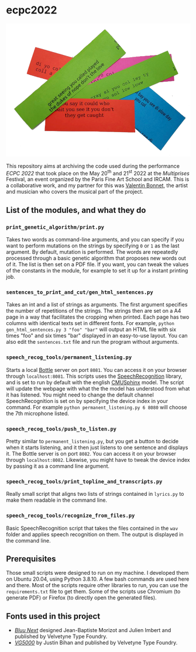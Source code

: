 # ecpc2022

![Prints from the performance](https://github.com/yanntrividic/ecpc2022/blob/main/prints.png?raw=true)

This repository aims at archiving the code used during the performance _ECPC 2022_ that took place on the May 20<sup>th</sup> and 21<sup>st</sup> 2022 at the _Multiprises_ Festival, an event organized by the Paris Fine Art School and IRCAM. This is a collaborative work, and my partner for this was [Valentin Bonnet](https://soundcloud.com/valentin-goostman), the artist and musician who covers the musical part of the project.

## List of the modules, and what they do

### `print_genetic_algorithm/print.py`
Takes two words as command-line arguments, and you can specify if you want to perform mutations on the strings by specifying `0` or `1` as the last argument. By default, mutation is performed. The words are repeatedly processed through a basic genetic algorithm that proposes new words out of it. The list is then set on a PDF file. If you want, you can tweak the values of the constants in the module, for example to set it up for a instant printing job.

### `sentences_to_print_and_cut/gen_html_sentences.py`
Takes an int and a list of strings as arguments. The first argument specifies the number of repetitions of the strings. The strings then are set on a A4 page in a way that facilitates the cropping when printed. Each page has two columns with identical texts set in different fonts. For example, `python gen_html_sentences.py 3 "foo" "bar"` will output an HTML file with six times "foo" and six times "bar" displayed in an easy-to-use layout.
You can also edit the `sentences.txt` file and run the program without arguments.

### `speech_recog_tools/permanent_listening.py`
Starts a local [Bottle](https://bottlepy.org/) server on port `8081`. You can access it on your browser through `localhost:8081`. This scripts uses the [SpeechRecognition](https://pypi.org/project/SpeechRecognition/) library, and is set to run by default with the english [CMUSphinx](https://cmusphinx.github.io/) model. The script will update the webpage with what the the model has understood from what it has listened. You might need to change the default channel SpeechRecognition is set on by specifying the device index in your command. For example `python permanent_listening.py 6 8080` will choose the 7th microphone listed.

### `speech_recog_tools/push_to_listen.py`
Pretty similar to `permanent_listening.py`, but you get a button to decide when it starts listening, and it then just listens to one sentence and displays it. The Bottle server is on port `8082`. You can access it on your browser through `localhost:8082`. Likewise, you might have to tweak the device index by passing it as a command line argument.

### `speech_recog_tools/print_topline_and_transcripts.py`
Really small script that aligns two lists of strings contained in `lyrics.py` to make them readable in the command line.

### `speech_recog_tools/recognize_from_files.py`
Basic SpeechRecognition script that takes the files contained in the `wav` folder and applies speech recognition on them. The output is displayed in the command line.

## Prerequisites
Those small scripts were designed to run on my machine. I developed them on Ubuntu 20.04, using Python 3.8.10. A few bash commands are used here and there. Most of the scripts require other libraries to run, you can use the `requirements.txt` file to get them. Some of the scripts use Chromium (to generate PDF) or Firefox (to directly open the generated files).

## Fonts used in this project
* [_Bluu Next_](https://velvetyne.fr/fonts/bluu/) designed Jean-Baptiste Morizot and Julien Imbert and published by Velvetyne Type Foundry.
* [_VG5000_](https://velvetyne.fr/fonts/vg5000/) by Justin Bihan and published by Velvetyne Type Foundry.